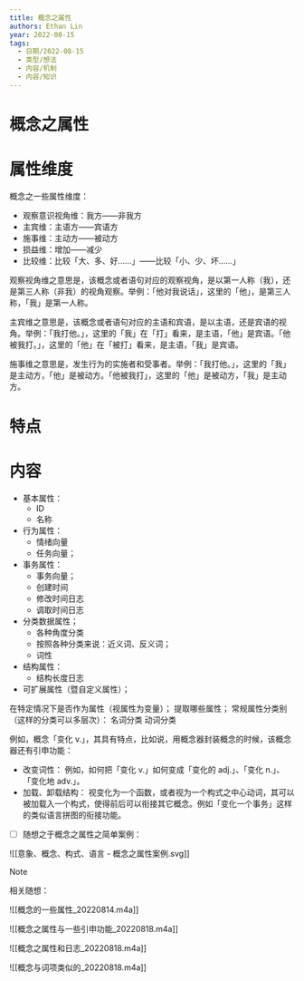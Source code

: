 ```yaml
---
title: 概念之属性
authors: Ethan Lin
year: 2022-08-15 
tags:
  - 日期/2022-08-15 
  - 类型/想法 
  - 内容/机制 
  - 内容/知识 
---
```



# 概念之属性





# 属性维度

概念之一些属性维度：

- 观察意识视角维：我方——非我方
- 主宾维：主语方——宾语方
- 施事维：主动方——被动方
- 损益维：增加——减少
- 比较维：比较「大、多、好……」——比较「小、少、坏……」


观察视角维之意思是，该概念或者语句对应的观察视角，是以第一人称（我），还是第三人称（非我）的视角观察。举例：「他对我说话」，这里的「他」，是第三人称，「我」是第一人称。

主宾维之意思是，该概念或者语句对应的主语和宾语，是以主语，还是宾语的视角。举例：「我打他。」，这里的「我」在「打」看来，是主语，「他」是宾语。「他被我打。」，这里的「他」在「被打」看来，是主语，「我」是宾语。

施事维之意思是，发生行为的实施者和受事者。举例：「我打他。」，这里的「我」是主动方，「他」是被动方。「他被我打」，这里的「他」是被动方，「我」是主动方。


# 特点


# 内容

- 基本属性：
	- ID
	- 名称
- 行为属性：
	- 情绪向量
	- 任务向量；
- 事务属性：
	- 事务向量；
	- 创建时间
	- 修改时间日志
	- 调取时间日志
- 分类数据属性；
	- 各种角度分类
	- 按照各种分类来说：近义词、反义词；
	- 词性
- 结构属性：
	- 结构长度日志
- 可扩展属性（暨自定义属性）；



在特定情况下是否作为属性（视属性为变量）；
提取哪些属性；
常规属性分类别（这样的分类可以多层次）：
	名词分类
	动词分类


例如，概念「变化 v.」，其具有特点，比如说，用概念器封装概念的时候，该概念器还有引申功能：
- 改变词性：
  例如，如何把「变化 v.」如何变成「变化的 adj.」、「变化 n.」、「变化地 adv.」。
- 加载、卸载结构：
  视变化为一个函数，或者视为一个构式之中心动词，其可以被加载入一个构式，使得前后可以衔接其它概念。例如「变化一个事务」这样的类似语言拼图的衔接功能。


- [ ] 随想之于概念之属性之简单案例：



![[意象、概念、构式、语言 - 概念之属性案例.svg]]


> [!note]
> 相关随想：
> 
> ![[概念的一些属性_20220814.m4a]]
> 
> ![[概念之属性与一些引申功能_20220818.m4a]]
> 
> ![[概念之属性和日志_20220818.m4a]]
> 
> ![[概念与词项类似的_20220818.m4a]]